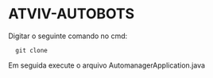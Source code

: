 # ATVIV-AUTOBOTS

Digitar o seguinte comando no cmd:
```
  git clone 
```
Em seguida execute o arquivo AutomanagerApplication.java
